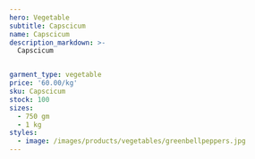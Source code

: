 ```yaml
---
hero: Vegetable
subtitle: Capscicum
name: Capscicum
description_markdown: >-
  Capscicum


garment_type: vegetable
price: '60.00/kg'
sku: Capscicum
stock: 100
sizes:
  - 750 gm
  - 1 kg
styles:
  - image: /images/products/vegetables/greenbellpeppers.jpg
---
```

